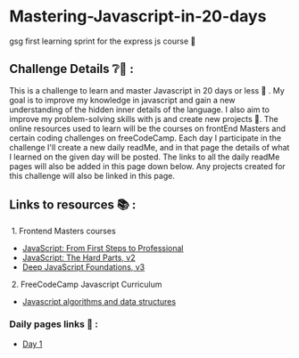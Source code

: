 # Mastering-Javascript-in-20-days

gsg first learning sprint for the express js course 🏃

## Challenge Details ❔🧐 :
This is a challenge to learn and master Javascript in 20 days or less 🌝 . My goal is to improve my knowledge in javascript and gain a new understanding of the hidden inner details of the language. I also aim to improve my problem-solving skills with js and create new projects 🙌. The online resources used to learn will be the courses on frontEnd Masters and certain coding challenges on freeCodeCamp. Each day I participate in the challenge I'll create a new daily readMe,  and in that page the details of what I learned on the given day will be posted. The links to all the daily readMe pages will also be added in this page down below. Any projects created for this challenge will also be linked in this page.

## Links to resources 📚 :
&nbsp;1. Frontend Masters courses 
- [JavaScript: From First Steps to Professional](https://frontendmasters.com/courses/javascript-first-steps)
- [JavaScript: The Hard Parts, v2](https://frontendmasters.com/courses/javascript-hard-parts-v2/)
- [Deep JavaScript Foundations, v3](https://frontendmasters.com/courses/deep-javascript-v3/)

&nbsp;2. FreeCodeCamp Javascript Curriculum
- [Javascript algorithms and data structures ](https://www.freecodecamp.org/learn/javascript-algorithms-and-data-structures/#basic-javascript)

### Daily pages links 🌅 : 

- [Day 1](https://github.com/AbdHajqasem/Mastering-Javascript-in-20-days/blob/main/day1.md)
